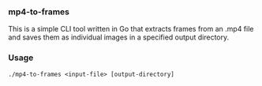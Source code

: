 ### mp4-to-frames
This is a simple CLI tool written in Go that extracts frames from an .mp4 file and saves them as individual images in a specified output directory.

### Usage
```
./mp4-to-frames <input-file> [output-directory]
```
